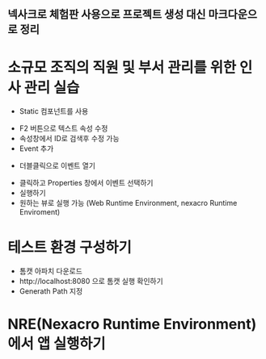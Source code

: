
## 넥사크로 체험판 사용으로 프로젝트 생성 대신 마크다운으로 정리

# 소규모 조직의 직원 및 부서 관리를 위한 인사 관리 실습

* Static 컴포넌트를 사용
- F2 버튼으로 텍스트 속성 수정
- 속성창에서 ID로 검색후 수정 가능
- Event 추가

* 더블클릭으로 이벤트 열기
- 클릭하고 Properties 창에서 이벤트 선택하기
- 실행하기
- 원하는 뷰로 실행 가능 (Web Runtime Environment, nexacro Runtime Enviroment)

# 테스트 환경 구성하기

- 톰캣 아파치 다운로드
- http://localhost:8080 으로 톰캣 실행 확인하기
- Generath Path 지정

# NRE(Nexacro Runtime Environment)에서 앱 실행하기